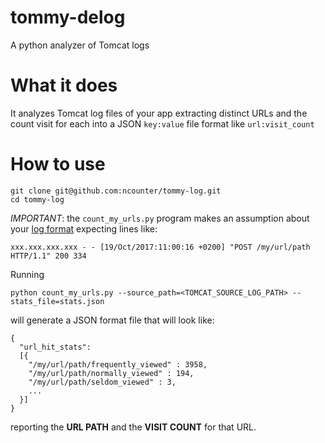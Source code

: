 # tommy-delog
A python analyzer of Tomcat logs



# What it does
It analyzes Tomcat log files of your app extracting distinct URLs and the count visit for each into a JSON `key:value` file format like `url:visit_count`



# How to use

```
git clone git@github.com:ncounter/tommy-log.git
cd tommy-log
```

*IMPORTANT*: the `count_my_urls.py` program makes an assumption about your [log format](https://github.com/ncounter/tommy-log/blob/master/count_my_urls.py#L34) expecting lines like:

`xxx.xxx.xxx.xxx - - [19/Oct/2017:11:00:16 +0200] "POST /my/url/path HTTP/1.1" 200 334`


Running

`python count_my_urls.py --source_path=<TOMCAT_SOURCE_LOG_PATH> --stats_file=stats.json`

will generate a JSON format file that will look like:
```
{
  "url_hit_stats":
  [{
    "/my/url/path/frequently_viewed" : 3958,
    "/my/url/path/normally_viewed" : 194,
    "/my/url/path/seldom_viewed" : 3,
    ...
  }]
}
```
reporting the **URL PATH** and the **VISIT COUNT** for that URL.
